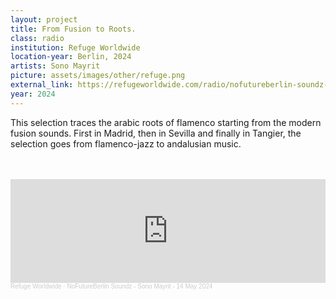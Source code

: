 ```yaml
---
layout: project 
title: From Fusion to Roots. 
class: radio
institution: Refuge Worldwide
location-year: Berlin, 2024
artists: Sono Mayrit
picture: assets/images/other/refuge.png
external_link: https://refugeworldwide.com/radio/nofutureberlin-soundz-sono-mayrit-14-may-2024
year: 2024
---
```


This selection traces the arabic roots of flamenco starting from the modern fusion sounds. First in Madrid, then in Sevilla and finally in Tangier, the selection goes from flamenco-jazz to andalusian music.

<br>
<br>

<iframe width="100%" height="166" scrolling="no" frameborder="no" allow="autoplay" src="https://w.soundcloud.com/player/?url=https%3A//api.soundcloud.com/tracks/1823234970&color=%23dc143c&auto_play=false&hide_related=false&show_comments=true&show_user=true&show_reposts=false&show_teaser=true"></iframe><div style="font-size: 10px; color: #cccccc;line-break: anywhere;word-break: normal;overflow: hidden;white-space: nowrap;text-overflow: ellipsis; font-family: Interstate,Lucida Grande,Lucida Sans Unicode,Lucida Sans,Garuda,Verdana,Tahoma,sans-serif;font-weight: 100;"><a href="https://soundcloud.com/refugeworldwide" title="Refuge Worldwide" target="_blank" style="color: #cccccc; text-decoration: none;">Refuge Worldwide</a> · <a href="https://soundcloud.com/refugeworldwide/no-future-berlin-sono-mayrit" title="NoFutureBerlin Soundz - Sono Mayrit - 14 May 2024" target="_blank" style="color: #cccccc; text-decoration: none;">NoFutureBerlin Soundz - Sono Mayrit - 14 May 2024</a></div>
